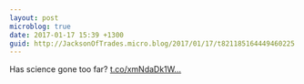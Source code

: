 ```yaml
---
layout: post
microblog: true
date: 2017-01-17 15:39 +1300
guid: http://JacksonOfTrades.micro.blog/2017/01/17/t821185164449460225.html
---
```

Has science gone too far? [t.co/xmNdaDk1W...](https://t.co/xmNdaDk1WQ)
